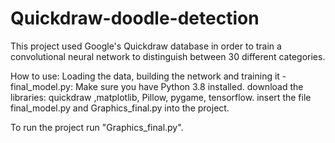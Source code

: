 # Quickdraw-doodle-detection
This project used Google's Quickdraw database in order to train a convolutional neural network to distinguish between 30 different categories.

How to use:
Loading the data, building the network and training it - final_model.py:
Make sure you have Python 3.8 installed.
download the libraries: quickdraw ,matplotlib, Pillow, pygame, tensorflow.
insert the file final_model.py and Graphics_final.py into the project.

To run the project run "Graphics_final.py".


